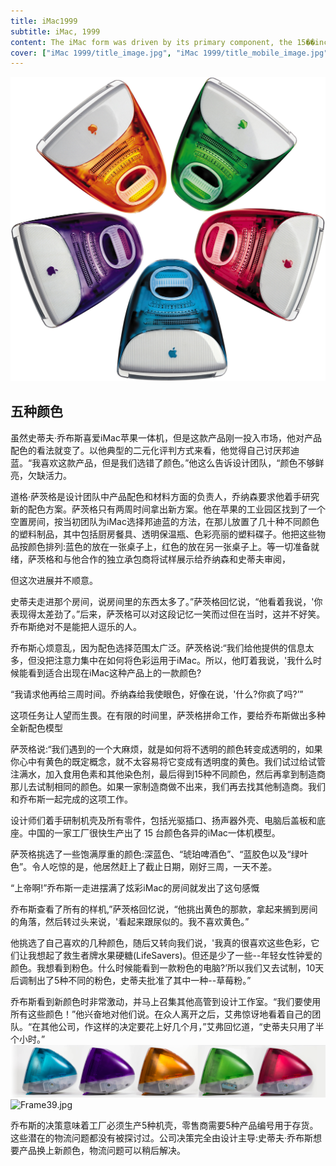 ```yaml
---
title: iMac1999
subtitle: iMac, 1999
content: The iMac form was driven by its primary component, the 15��inch blown-glass cathode ray tube.
cover: ["iMac 1999/title_image.jpg", "iMac 1999/title_mobile_image.jpg"]
---
```


![imac_flowershot](./imac_flowershot.jpg)

## 五种颜色

虽然史蒂夫·乔布斯喜爱iMac苹果一体机，但是这款产品刚一投入市场，他对产品配色的看法就变了。以他典型的二元化评判方式来看，他觉得自己讨厌邦迪蓝。“我喜欢这款产品，但是我们选错了颜色。”他这么告诉设计团队，“颜色不够鲜亮，欠缺活力。

道格·萨茨格是设计团队中产品配色和材料方面的负责人，乔纳森要求他着手研究新的配色方案。萨茨格只有两周时间拿出新方案。他在苹果的工业园区找到了一个空置房间，按当初团队为iMac选择邦迪蓝的方法，在那儿放置了几十种不同颜色的塑料制品，其中包括厨房餐具、透明保温瓶、色彩亮丽的塑料碟子。他把这些物品按颜色排列:蓝色的放在一张桌子上，红色的放在另一张桌子上。等一切准备就绪，萨茨格和与他合作的独立承包商将试样展示给乔纳森和史蒂夫审阅，

但这次进展并不顺意。

史蒂夫走进那个房间，说房间里的东西太多了。”萨茨格回忆说，“他看着我说，'你表现得太差劲了。”后来，萨茨格可以对这段记忆一笑而过但在当时，这并不好笑。乔布斯绝对不是能把人逗乐的人。

乔布斯心烦意乱，因为配色选择范围太广泛。萨茨格说:“我们给他提供的信息太多，但没把注意力集中在如何将色彩运用于iMac。所以，他盯着我说，'我什么时候能看到适合出现在iMac这种产品上的一款颜色?

“我请求他再给三周时间。乔纳森给我使眼色，好像在说，'什么?你疯了吗?’”

这项任务让人望而生畏。在有限的时间里，萨茨格拼命工作，要给乔布斯做出多种全新配色模型

萨茨格说:“我们遇到的一个大麻烦，就是如何将不透明的颜色转变成透明的，如果你心中有黄色的既定概念，就不太容易将它变成有透明度的黄色。我们试过给试管注满水，加入食用色素和其他染色剂，最后得到15种不同颜色，然后再拿到制造商那儿去试制相同的颜色。如果一家制造商做不出来，我们再去找其他制造商。我们和乔布斯一起完成的这项工作。

设计师们着手研制机壳及所有零件，包括光驱插口、扬声器外壳、电脑后盖板和底座。中国的一家工厂很快生产出了 15 台颜色各异的iMac一体机模型。

萨茨格挑选了一些饱满厚重的颜色:深蓝色、“琥珀啤酒色”、“蓝胶色以及“绿叶色”。令人吃惊的是，他居然赶上了截止日期，刚好三周，一天不差。

“上帝啊!”乔布斯一走进摆满了炫彩iMac的房间就发出了这句感慨

乔布斯查看了所有的样机,”萨茨格回忆说，“他挑出黄色的那款，拿起来搁到房间的角落，然后转过头来说，'看起来跟尿似的。我不喜欢黄色。”

他挑选了自己喜欢的几种颜色，随后又转向我们说，'我真的很喜欢这些色彩，它们让我想起了救生者牌水果硬糖(LifeSavers)。但还是少了一些--年轻女性钟爱的颜色。我想看到粉色。什么时候能看到一款粉色的电脑?’所以我们又去试制，10天后调制出了5种不同的粉色，史蒂夫批准了其中一种--草莓粉。”

乔布斯看到新颜色时非常激动，并马上召集其他高管到设计工作室。“我们要使用所有这些颜色！”他兴奋地对他们说。在众人离开之后，艾弗惊讶地看着自己的团队。“在其他公司，作这样的决定要花上好几个月，”艾弗回忆道，“史蒂夫只用了半个小时。”
![Imac_G3_5_flavors_side_lineup2](./Imac_G3_5_flavors_side_lineup2.png)
![Frame39.jpg](./Frame39.jpg)

乔布斯的决策意味着工厂必须生产5种机壳，零售商需要5种产品编号用于存货。这些潜在的物流问题都没有被探讨过。公司决策完全由设计主导:史蒂夫·乔布斯想要产品换上新颜色，物流问题可以稍后解决。
